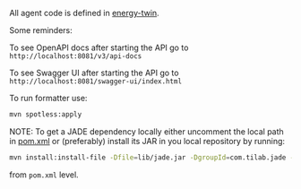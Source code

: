 All agent code is defined in [energy-twin](/agent-system/energy-twin/).

Some reminders:

To see OpenAPI docs after starting the API go to `http://localhost:8081/v3/api-docs`

To see Swagger UI after starting the API go to `http://localhost:8081/swagger-ui/index.html`

To run formatter use:

```bash
mvn spotless:apply
```

NOTE: To get a JADE dependency locally either uncomment the local path in [pom.xml](/agent-system/energy-twin/pom.xml) or (preferably) install its JAR in you local repository by running:

```bash
mvn install:install-file -Dfile=lib/jade.jar -DgroupId=com.tilab.jade -DartifactId=jade -Dversion=4.6.0 -Dpackaging=jar
```

from `pom.xml` level.